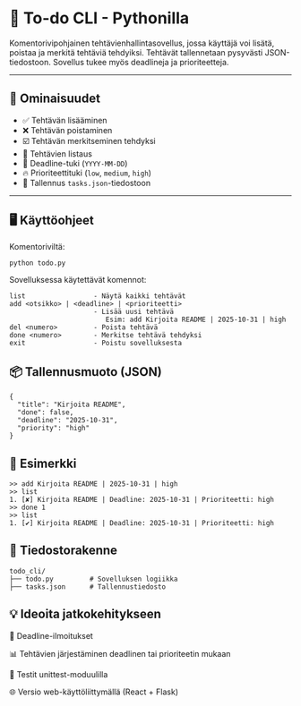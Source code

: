 # 📝 To-do CLI - Pythonilla

Komentorivipohjainen tehtävienhallintasovellus, jossa käyttäjä voi lisätä, poistaa ja merkitä tehtäviä tehdyiksi. 
Tehtävät tallennetaan pysyvästi JSON-tiedostoon. Sovellus tukee myös deadlineja ja prioriteetteja.

---

## 🔧 Ominaisuudet

- ✅ Tehtävän lisääminen
- ❌ Tehtävän poistaminen
- ☑️ Tehtävän merkitseminen tehdyksi
- 📄 Tehtävien listaus
- 📅 Deadline-tuki (`YYYY-MM-DD`)
- 🔥 Prioriteettituki (`low`, `medium`, `high`)
- 💾 Tallennus `tasks.json`-tiedostoon

---

## 🖥️ Käyttöohjeet

Komentoriviltä:

```bash
python todo.py
```

Sovelluksessa käytettävät komennot:

```
list                 - Näytä kaikki tehtävät
add <otsikko> | <deadline> | <prioriteetti>
                     - Lisää uusi tehtävä
						Esim: add Kirjoita README | 2025-10-31 | high
del <numero>         - Poista tehtävä
done <numero>        - Merkitse tehtävä tehdyksi
exit                 - Poistu sovelluksesta
```


## 📦 Tallennusmuoto (JSON)

```
{
  "title": "Kirjoita README",
  "done": false,
  "deadline": "2025-10-31",
  "priority": "high"
}
```

## 🧪 Esimerkki
```
>> add Kirjoita README | 2025-10-31 | high
>> list
1. [✘] Kirjoita README | Deadline: 2025-10-31 | Prioriteetti: high
>> done 1
>> list
1. [✔] Kirjoita README | Deadline: 2025-10-31 | Prioriteetti: high
```

## 📁 Tiedostorakenne
```
todo_cli/
├── todo.py         # Sovelluksen logiikka
├── tasks.json      # Tallennustiedosto
```

## 💡 Ideoita jatkokehitykseen

🔔 Deadline-ilmoitukset

📊 Tehtävien järjestäminen deadlinen tai prioriteetin mukaan

🧪 Testit unittest-moduulilla

🌐 Versio web-käyttöliittymällä (React + Flask)



